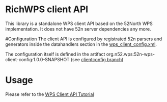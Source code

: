RichWPS client API
==============

This library is a standalone WPS client API based on the 52North WPS implementation. It does not have 52n server dependencies any more.

#Configuration
The client API is configured by registrated 52n parsers and generators inside the datahandlers section in the [wps_client_config.xml](https://github.com/richwps/wps-client-api/blob/master/src/main/resources/wps_client_config.xml).

The configuration itself is defined in the artifact org.n52.wps:52n-wps-client-config:1.0.0-SNAPSHOT (see [clientconfig branch](https://github.com/richwps/wps-config/tree/clientconfig))

# Usage
Please refer to the [WPS Client API Tutorial](http://52north.org/communities/geoprocessing/wps/tutorials/ClientAPI.html )
